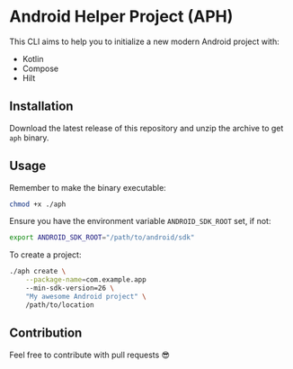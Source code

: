 # Android Helper Project (APH)

This CLI aims to help you to initialize a new modern Android project with:

- Kotlin
- Compose
- Hilt

## Installation

Download the latest release of this repository and unzip the archive to get `aph` binary.

## Usage

Remember to make the binary executable:
```bash
chmod +x ./aph
```

Ensure you have the environment variable `ANDROID_SDK_ROOT` set, if not:
```bash
export ANDROID_SDK_ROOT="/path/to/android/sdk"
```

To create a project:
```bash
./aph create \
    --package-name=com.example.app
    --min-sdk-version=26 \
    "My awesome Android project" \
    /path/to/location
```

## Contribution

Feel free to contribute with pull requests :sunglasses: